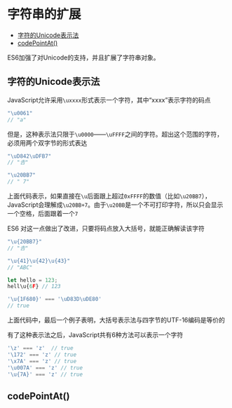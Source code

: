 # 字符串的扩展
* [字符的Unicode表示法](#字符的unicode表示法)    
* [codePointAt()](#codepointat)    

ES6加强了对Unicode的支持，并且扩展了字符串对象。

## 字符的Unicode表示法
JavaScript允许采用```\uxxxx```形式表示一个字符，其中“xxxx”表示字符的码点
```javascript
"\u0061"
// "a"
```
但是，这种表示法只限于```\u0000```——```\uFFFF```之间的字符。超出这个范围的字符，必须用两个双字节的形式表达
```javascript
"\uD842\uDFB7"
// "𠮷"

"\u20BB7"
// " 7"
```
上面代码表示，如果直接在```\u```后面跟上超过```0xFFFF```的数值（比如```\u20BB7```），JavaScript会理解成```\u20BB+7```。由于```\u20BB```是一个不可打印字符，所以只会显示一个空格，后面跟着一个```7```

ES6 对这一点做出了改进，只要将码点放入大括号，就能正确解读该字符
```javascript
"\u{20BB7}"
// "𠮷"

"\u{41}\u{42}\u{43}"
// "ABC"

let hello = 123;
hell\u{6F} // 123

'\u{1F680}' === '\uD83D\uDE80'
// true
```
上面代码中，最后一个例子表明，大括号表示法与四字节的UTF-16编码是等价的

有了这种表示法之后，JavaScript共有6种方法可以表示一个字符
```javascript
'\z' === 'z'  // true
'\172' === 'z' // true
'\x7A' === 'z' // true
'\u007A' === 'z' // true
'\u{7A}' === 'z' // true
```

## codePointAt()
